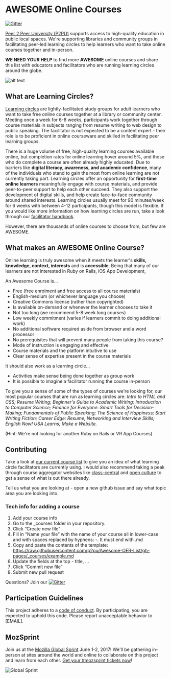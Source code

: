 # AWESOME Online Courses
[![Gitter](https://badges.gitter.im/gitterHQ/gitter.svg)](https://gitter.im/p2pu/AwesomeOnlineCourses)

[Peer 2 Peer University (P2PU)](p2pu.org) supports access to high-quality education in public local spaces. We're supporting libraries and community groups in facilitating peer-led learning circles to help learners who want to take online courses together and in-person.

**WE NEED YOUR HELP** to find more **AWESOME** online courses and share this list with educators and facilitators who are running learning circles around the globe.

![alt text](http://www.knowledge-commons.de/wp-content/uploads/2014/02/P2PU-logo.jpg)

## What are Learning Circles?

[Learning circles](https://learningcircles.p2pu.org/en/) are lightly-facilitated study groups for adult learners who want to take free
online courses together at a library or community center. Meeting once a week for 6-8 weeks, participants work together through course materials in subjects ranging from resume writing to web design to public speaking. The facilitator is not expected to be a content expert - their role is to be proficient in online courseware and skilled in facilitating peer learning groups.

There is a huge volume of free, high-quality learning courses available online, but completion rates for online learning hover around 5%, and those who do complete a course are often already highly educated. Due to barriers like **digital literacy, awareness, and academic
confidence**, many of the individuals who stand to gain the most from online learning are not currently taking part. Learning circles offer an opportunity for **first-time online learners** meaningfully engage with course materials, and provide peer-to-peer support to help each other succeed. They also support the development of digital skills, and help create face-to-face community around shared interests. Learning circles usually meet for 90 minutes/week for 6 weeks with between 4-12 participants, though this model is flexible. If you would like more information on how learning circles are run, take a look through our [facilitator handbook](https://www.p2pu.org/assets/uploads/learning_circle_downloads/facilitator_handbook.pdf). 

However, there are thousands of online courses to choose from, but few are AWESOME.

## What makes an AWESOME Online Course?

Online learning is truly awesome when it meets the learner's **skills, knowledge, context, interests** and is **accessible**. Being that many of our learners are not interested in Ruby on Rails, iOS App Development,  

An Awesome Course is...
* Free (free enrolment and free access to all course materials)
* English-medium (or whichever language you choose)
* Creative Commons license (rather than copyrighted)
* Is available on-demand or whenever the learner chooses to take it
* Not too long (we recommend 5-8 week long courses)
* Low weekly commitment (varies if learners commit to doing additional work)
* No additional software required aside from browser and a word processor
* No prerequisites that will prevent many people from taking this course?
* Mode of instruction is engaging and effective
* Course materials and the platform intuitive to use
* Clear sense of expertise present in the course materials

It should also work as a learning circle...
* Activities make sense being done together as group work
* It is possible to imagine a facilitator running the course in-person

To give you a sense of some of the types of courses we're looking for, our most popular courses that are run as learning circles are: *Intro to HTML and CSS; Resume Writing; Beginner's Guide to Academic Writing; Introduction to Computer Science; Finance for Everyone: Smart Tools for Decision-Making; Fundamentals of Public Speaking; The Science of Happiness; Start Writing Fiction; Career Edge: Resume, Networking and Interview Skills; English Now! USA Learns; Make a Website.*

(Hint: We're not looking for another Ruby on Rails or VR App Courses)

## Contributing

Take a look at [our current course list](https://learningcircles.p2pu.org/en/courses/) to give you an idea of what learning circle facilitators are currently using. I would also recommend taking a peak through course aggregator websites like [class-central](https://www.class-central.com/) and [open culture](http://www.openculture.com/freeonlinecourses) to get a sense of what is out there already.

Tell us what you are looking at - open a new github issue and say what topic area you are looking into.

### Tech info for adding a course

1. Add your course info
2. Go to the _courses folder in your repository.
3. Click “Create new file”
4. Fill in “Name your file” with the name of your course all in lower-case and with spaces replaced by hyphens: -. It must end with .md
5. Copy and paste the contents of the template: https://raw.githubusercontent.com/p2pu/Awesome-OER-List/gh-pages/_courses/example.md
6. Update the fields at the top - title, …
7. Click “Commit new file”
8. Submit new pull request 

Questions? Join our [![Gitter](https://badges.gitter.im/gitterHQ/gitter.svg)](https://gitter.im/p2pu/AwesomeOnlineCourses)

## Participation Guidelines

This project adheres to a [code of conduct](CODE_OF_CONDUCT.md). By participating, you are expected to uphold this code. Please report unacceptable behavior to [EMAIL].

## MozSprint

Join us at the [Mozilla Global Sprint](http://mozilla.github.io/global-sprint/) June 1-2, 2017! We'll be gathering in-person at sites around the world and online to collaborate on this project and learn from each other. [Get your #mozsprint tickets now](http://mozilla.github.io/global-sprint/)!

![Global Sprint](https://cloud.githubusercontent.com/assets/617994/24632585/b2b07dcc-1892-11e7-91cf-f9e473187cf7.png)
